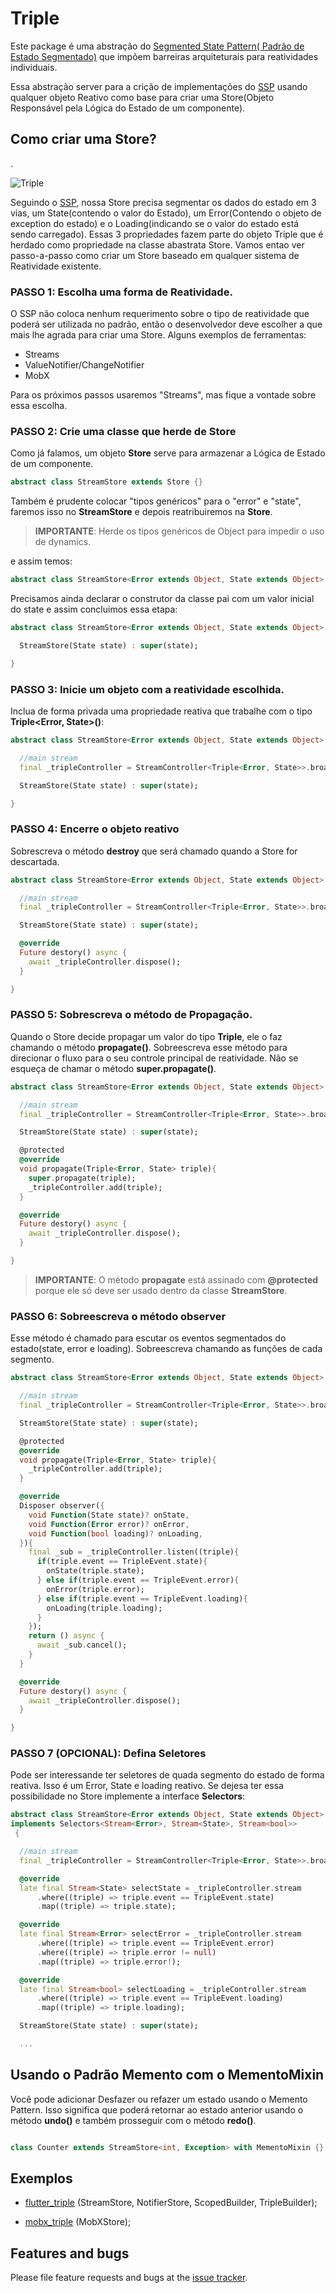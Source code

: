 # Triple

Este package é uma abstração do [Segmented State Pattern( Padrão de Estado Segmentado)](https://github.com/Flutterando/triple_pattern) que impõem barreiras arquiteturais para reatividades individuais.

Essa abstração server para a crição de implementações do [SSP](https://github.com/Flutterando/triple_pattern) usando qualquer objeto Reativo como base para criar uma Store(Objeto Responsável pela Lógica do Estado de um componente).

## Como criar uma Store?
.

![Triple](https://github.com/Flutterando/triple_pattern/raw/master/schema.png)

Seguindo o [SSP](https://github.com/Flutterando/triple_pattern), nossa Store precisa segmentar os dados do estado em 3 vias, um State(contendo o valor do Estado), um Error(Contendo o objeto de exception do estado) e o Loading(indicando se o valor do estado está sendo carregado). Essas 3 propriedades fazem parte do objeto Triple que é herdado como propriedade na classe abastrata Store.
Vamos entao ver passo-a-passo como criar um Store baseado em qualquer sistema de Reatividade existente.




### PASSO 1: Escolha uma forma de Reatividade.

O SSP não coloca nenhum requerimento sobre o tipo de reatividade que poderá ser utilizada no padrão, então o desenvolvedor deve escolher a que mais lhe agrada para criar uma Store.
Alguns exemplos de ferramentas:
- Streams
- ValueNotifier/ChangeNotifier
- MobX

Para os próximos passos usaremos "Streams", mas fique a vontade sobre essa escolha.

### PASSO 2: Crie uma classe que herde de **Store**

Como já falamos, um objeto **Store** serve para armazenar a Lógica de Estado de um componente.
```dart
abstract class StreamStore extends Store {}
```

Também é prudente colocar "tipos genéricos" para o "error" e "state", faremos isso no **StreamStore** e depois reatribuiremos na **Store**.
> **IMPORTANTE**: Herde os tipos genéricos de Object para impedir o uso de dynamics.

e assim temos:
```dart
abstract class StreamStore<Error extends Object, State extends Object> extends Store<Error, State> {}
```

Precisamos ainda declarar o construtor da classe pai com um valor inicial do state e assim concluimos essa etapa:

```dart
abstract class StreamStore<Error extends Object, State extends Object> extends Store<Error, State> {

  StreamStore(State state) : super(state);

}
```

### PASSO 3: Inicie um objeto com a reatividade escolhida.
 

Inclua de forma privada uma propriedade reativa que trabalhe com o tipo **Triple<Error, State>()**:

```dart
abstract class StreamStore<Error extends Object, State extends Object> extends Store<Error, State> {

  //main stream
  final _tripleController = StreamController<Triple<Error, State>>.broadcast(sync: true);

  StreamStore(State state) : super(state);

}
```

### PASSO 4: Encerre o objeto reativo

Sobrescreva o método **destroy** que será chamado quando a Store for descartada.


```dart
abstract class StreamStore<Error extends Object, State extends Object> extends Store<Error, State> {

  //main stream
  final _tripleController = StreamController<Triple<Error, State>>.broadcast(sync: true);

  StreamStore(State state) : super(state);

  @override
  Future destory() async {
    await _tripleController.dispose();
  }

}
```

### PASSO 5: Sobrescreva o método de Propagação.

Quando o Store decide propagar um valor do tipo **Triple**, ele o faz chamando o método **propagate()**. Sobreescreva esse método para direcionar o fluxo para o seu controle principal de reatividade. Não se esqueça de chamar o método **super.propagate()**.

```dart
abstract class StreamStore<Error extends Object, State extends Object> extends Store<Error, State> {

  //main stream
  final _tripleController = StreamController<Triple<Error, State>>.broadcast(sync: true);

  StreamStore(State state) : super(state);

  @protected
  @override
  void propagate(Triple<Error, State> triple){
    super.propagate(triple);
    _tripleController.add(triple);
  }

  @override
  Future destory() async {
    await _tripleController.dispose();
  }

}
```

> **IMPORTANTE**: O método **propagate** está assinado com **@protected** porque ele só deve ser usado dentro da classe **StreamStore**.


### PASSO 6: Sobreescreva o método **observer**

Esse método é chamado para escutar os eventos segmentados do estado(state, error e loading). Sobreescreva chamando as funções de cada segmento. 


```dart
abstract class StreamStore<Error extends Object, State extends Object> extends Store<Error, State> {

  //main stream
  final _tripleController = StreamController<Triple<Error, State>>.broadcast(sync: true);

  StreamStore(State state) : super(state);

  @protected
  @override
  void propagate(Triple<Error, State> triple){
    _tripleController.add(triple);
  }

  @override
  Disposer observer({
    void Function(State state)? onState,
    void Function(Error error)? onError,
    void Function(bool loading)? onLoading,
  }){
    final _sub = _tripleController.listen((triple){
      if(triple.event == TripleEvent.state){
        onState(triple.state);
      } else if(triple.event == TripleEvent.error){
        onError(triple.error);
      } else if(triple.event == TripleEvent.loading){
        onLoading(triple.loading);
      }
    });
    return () async {
      await _sub.cancel();
    }
  }

  @override
  Future destory() async {
    await _tripleController.dispose();
  }

}
```

### PASSO 7 (OPCIONAL): Defina Seletores

Pode ser interessande ter seletores de quada segmento do estado de forma reativa. Isso é um Error, State e loading reativo.
Se dejesa ter essa possibilidade no Store implemente a interface **Selectors**:

```dart
abstract class StreamStore<Error extends Object, State extends Object> extends Store<Error, State>
implements Selectors<Stream<Error>, Stream<State>, Stream<bool>>
 {

  //main stream
  final _tripleController = StreamController<Triple<Error, State>>.broadcast(sync: true);

  @override
  late final Stream<State> selectState = _tripleController.stream
      .where((triple) => triple.event == TripleEvent.state)
      .map((triple) => triple.state);

  @override
  late final Stream<Error> selectError = _tripleController.stream
      .where((triple) => triple.event == TripleEvent.error)
      .where((triple) => triple.error != null)
      .map((triple) => triple.error!);

  @override
  late final Stream<bool> selectLoading = _tripleController.stream
      .where((triple) => triple.event == TripleEvent.loading)
      .map((triple) => triple.loading);

  StreamStore(State state) : super(state);

  ...
```


## Usando o Padrão Memento com o MementoMixin

Você pode adicionar Desfazer ou refazer um estado usando o Memento Pattern. Isso significa que poderá retornar ao estado anterior usando o método **undo()** e também prosseguir com o método **redo()**.

```dart

class Counter extends StreamStore<int, Exception> with MementoMixin {}

```


## Exemplos

- [flutter_triple](https://pub.dev/packages/flutter_triple) (StreamStore, NotifierStore, ScopedBuilder, TripleBuilder);

- [mobx_triple](https://pub.dev/packages/mobx_triple) (MobXStore);



## Features and bugs

Please file feature requests and bugs at the [issue tracker][tracker].

[tracker]: http://example.com/issues/replaceme
